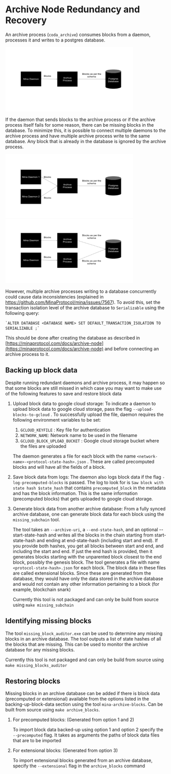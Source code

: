 # Archive Node Redundancy and Recovery

An archive process (`coda_archive`) consumes blocks from a daemon, processes it and writes to a postgres database.

<img src="res/archive1.png" alt="archive node architecture" width="400" height="200"/>

If the daemon that sends blocks to the archive process or if the archive process itself fails for some reason, there can be missing blocks in the database. To minimize this, it is possible to connect multiple daemons to the archive process and have multiple archive process write to the same database. Any block that is already in the database is ignored by the archive process.

<img src="res/archive2.png" alt="archive node architecture" width="400" height="200"/>

<img src="res/archive3.png" alt="archive node architecture" width="400" height="200"/>

However, multiple archive processes writing to a database concurrently could cause data inconsistencies (explained in https://github.com/MinaProtocol/mina/issues/7567). To avoid this, set the transaction isolation level of the archive database to `Serializable` using the following query:

    `ALTER DATABASE <DATABASE NAME> SET DEFAULT_TRANSACTION_ISOLATION TO SERIALIZABLE ;`

This should be done after creating the database as described in [https://minaprotocol.com/docs/archive-node](https://minaprotocol.com/docs/archive-node) and before connecting an archive process to it.

## Backing up block data

Despite running redundant daemons and archive process, it may happen so that some blocks are still missed in which case you may want to make use of the following features to save and restore block data

1. Upload block data to google cloud storage: To indicate a daemon to upload block data to google cloud storage, pass the flag `--upload-blocks-to-gcloud` . To successfully upload the file, daemon requires the following environment variables to be set:
    1. `GCLOUD_KEYFILE` : Key file for authentication
    2. `NETWORK_NAME`: Network name to be used in the filename
    3. `GCLOUD_BLOCK_UPLOAD_BUCKET` : Google cloud storage bucket where the files are uploaded

    The daemon generates a file for each block with the name `<network-name>-<protocol-state-hash>.json` . These are called precomputed blocks and will have all the fields of a block.

2. Save block data from logs: The daemon also logs block data if the flag `-log-precomputed-blocks` is passed. The log to look for is `Saw block with state hash $state_hash` that contains `precomputed_block` in the metadata and has the block information. This is the same information (precomputed blocks) that gets uploaded to google cloud storage.
3. Generate block data from another archive database: From a fully synced archive database, one can generate block data for each block using the `missing_subchain` tool. 

    The tool takes an `--archive-uri`, a `--end-state-hash`, and an optional --start-state-hash and writes all the blocks in the chain starting from start-state-hash and ending at end-state-hash (including start and end).
    If you provide both hashes, you get all blocks between start and end, and including the start and end. If just the end hash is provided, then it generates blocks starting with the unparented block closest to the end block, possibly the genesis block. The tool generates a file with name `<protocol-state-hash>.json` for each block. The block data in these files are called extensional blocks. Since these are generated from the database, they would have only the data stored in the archive database and would not contain any other information pertaining to a block (for example, blockchain snark)

    Currently this tool is not packaged and can only be build from source using `make missing_subchain` 

## Identifying missing blocks

The tool `missing_block_auditor.exe` can be used to determine any missing blocks in an archive database. The tool outputs a list of state hashes of all the blocks that are missing. This can be used to monitor the archive database for any missing blocks.

Currently this tool is not packaged and can only be build from source using `make missing_blocks_auditor`

## Restoring blocks

Missing blocks in an archive database can be added if there is block data (precomputed or extensional) available from the options listed in the backing-up-block-data section using the tool `mina-archive-blocks`. Can be built from source using `make archive_blocks`.

1. For precomputed blocks: (Generated from option 1 and 2)

    To import block data backed-up using option 1 and option 2 specify the `--precomputed` flag. It takes as arguments the paths of block data files that are to be imported

2. For extensional blocks: (Generated from option 3)

    To import extensional blocks generated from an archive database, specify the `--extensional` flag in the `archive_blocks` command

